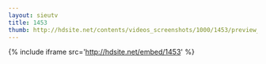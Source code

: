 ```yaml
---
layout: sieutv
title: 1453
thumb: http://hdsite.net/contents/videos_screenshots/1000/1453/preview_360p.mp4.jpg
---
```

{% include iframe src='http://hdsite.net/embed/1453' %}
 
